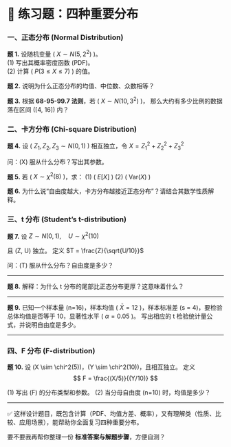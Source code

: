 
# 📘 练习题：四种重要分布

### **一、正态分布 (Normal Distribution)**

**题 1.**
设随机变量 ( $X \sim N(5, 2^2)$ )。  
(1) 写出其概率密度函数 (PDF)。  
(2) 计算 ( $P(3 \leq X \leq 7)$ ) 的值。  



**题 2.**
说明为什么正态分布的均值、中位数、众数相等？



**题 3.**
根据 **68-95-99.7 法则**，若 ( $X \sim N(10, 3^2)$ )，
那么大约有多少比例的数据落在区间 ([4, 16]) 内？



### **二、卡方分布 (Chi-square Distribution)**

**题 4.**
设 ( $Z_1, Z_2, Z_3 \sim N(0,1)$ ) 相互独立，令
$X = Z_1^2 + Z_2^2 + Z_3^2$

问：(X) 服从什么分布？写出其参数。



**题 5.**
若 ( $X \sim \chi^2(8)$ )，求：
(1) ( $E[X]$ )
(2) ( $\mathrm{Var}(X)$ )



**题 6.**
为什么说“自由度越大，卡方分布越接近正态分布”？请结合其数学性质解释。



### **三、t 分布 (Student’s t-distribution)**

**题 7.**
设 $Z \sim N(0,1), \quad U \sim \chi^2(10)$

且 (Z, U) 独立。
定义
$T = \frac{Z}{\sqrt{U/10}}$

问：(T) 服从什么分布？自由度是多少？

---

**题 8.**
解释：为什么 t 分布的尾部比正态分布更厚？这意味着什么？

---

**题 9.**
已知一个样本量 (n=16)，样本均值 ( $\bar{X} = 12$ )，样本标准差 (s = 4)，要检验总体均值是否等于 10，显著性水平 ( $\alpha=0.05$ )。
写出相应的 t 检验统计量公式，并说明自由度是多少。

---

### **四、F 分布 (F-distribution)**

**题 10.**
设 (X \sim \chi^2(5))，(Y \sim \chi^2(10))，且相互独立。
定义
$$
F = \frac{(X/5)}{(Y/10)}
$$

(1) 写出 (F) 的分布类型和参数。
(2) 当分母自由度 (n=10) 时，均值是多少？

---

✅ 这样设计题目，既包含计算（PDF、均值方差、概率），又有理解类（性质、比较、应用场景），能帮助你全面复习四种重要分布。

要不要我再帮你整理一份 **标准答案与解题步骤**，方便自测？
